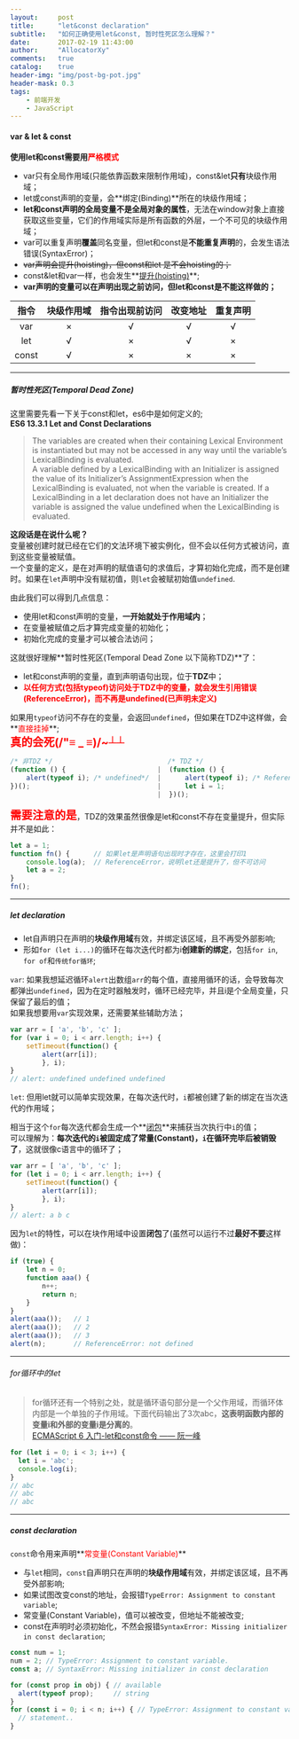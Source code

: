```yaml
---
layout:     post
title:      "let&const declaration"
subtitle:   "如何正确使用let&const, 暂时性死区怎么理解？"
date:       2017-02-19 11:43:00
author:     "AllocatorXy"
comments:   true
catalog:    true
header-img: "img/post-bg-pot.jpg"
header-mask: 0.3
tags:
    - 前端开发
    - JavaScript
---
```


#### var & let & const
**使用let和const需要用<font color="red">严格模式</font>**<br />

- var只有全局作用域(只能依靠函数来限制作用域)，const&let**只有**块级作用域；
- let或const声明的变量，会**绑定(Binding)**所在的块级作用域；
- **let和const声明的全局变量不是全局对象的属性**，无法在window对象上直接获取这些变量，它们的作用域实际是所有函数的外层，一个不可见的块级作用域；
- var可以重复声明**覆盖**同名变量，但let和const是**不能重复声明**的，会发生语法错误(SyntaxError)；
- ~~var声明会提升(hoisting)，但const和let 是不会hoisting的；~~
- const&let和var一样，也会发生**<a href="https://allocatorxy.github.io/2017/02/17/js-variable/" target="_blank">提升(hoisting)</a>**;
- **var声明的变量可以在声明出现之前访问，但let和const是不能这样做的；**

|  指令  |块级作用域|指令出现前访问|改变地址|重复声明|
| :----: | :------: |    :---:     | :----: |  :--:  |
|  var   |    ×     |      √       |    √   |    √   |
|  let   |    √     |      ×       |    √   |    ×   |
| const  |    √     |      ×       |    ×   |    ×   |

<hr />

##### 暂时性死区(Temporal Dead Zone)
这里需要先看一下关于const和let，es6中是如何定义的;<br />
**ES6 13.3.1 Let and Const Declarations**<br />
>The variables are created when their containing Lexical Environment is instantiated but may not be accessed in any way until the variable’s LexicalBinding is evaluated.<br />
>A variable defined by a LexicalBinding with an Initializer is assigned the value of its Initializer’s AssignmentExpression when the LexicalBinding is evaluated, not when the variable is created. If a LexicalBinding in a let declaration does not have an Initializer the variable is assigned the value undefined when the LexicalBinding is evaluated.<br />

**这段话是在说什么呢？**<br />
变量被创建时就已经在它们的文法环境下被实例化，但不会以任何方式被访问，直到这些变量被赋值。<br />
一个变量的定义，是在对声明的赋值语句的求值后，才算初始化完成，而不是创建时。如果在`let`声明中没有赋初值，则`let`会被赋初始值`undefined`.

由此我们可以得到几点信息：

- 使用let和const声明的变量，**一开始就处于作用域内**；
- 在变量被赋值之后才算完成变量的初始化；
- 初始化完成的变量才可以被合法访问；

这就很好理解**暂时性死区(Temporal Dead Zone 以下简称TDZ)**了：
- let和const声明的变量，直到声明语句出现，位于**TDZ**中；
- **<font color="red">以任何方式(包括typeof)访问处于TDZ中的变量，就会发生引用错误(ReferenceError)，而不再是undefined(已声明未定义)</font>**

如果用`typeof`访问不存在的变量，会返回`undefined`，但如果在TDZ中这样做，会**<font color="red">直接挂掉</font>**;<br />
**<font color="red" style="font-size: 20px;" >真的会死(/"≡ _ ≡)/~┴┴</font>**

```js
/* 非TDZ */                             /* TDZ */
(function () {                       |  (function () { 
    alert(typeof i); /* undefined*/  |      alert(typeof i); /* ReferenceError */
})();                                |      let i = 1;
                                     |  })();
```

**<font color="red" style="font-size: 20px;" >需要注意的是</font>**，TDZ的效果虽然很像是let和const不存在变量提升，但实际并不是如此：

```js
let a = 1;
function fn() {      // 如果let是声明语句出现时才存在，这里会打印1
    console.log(a);  // ReferenceError，说明let还是提升了，但不可访问
    let a = 2;
}
fn();
```
<hr />

##### let declaration
- let自声明只在声明的**块级作用域**有效，并绑定该区域，且不再受外部影响;
- 形如`for (let i...)`的循环在每次迭代时都为i**创建新的绑定**，包括`for in`, `for of`和`传统for循环`;

`var`: 如果我想延迟循环`alert`出数组`arr`的每个值，直接用循环的话，会导致每次都弹出`undefined`，因为在定时器触发时，循环已经完毕，并且i是个全局变量，只保留了最后的值；<br />
如果我想要用`var`实现效果，还需要某些辅助方法；

```js
var arr = [ 'a', 'b', 'c' ];
for (var i = 0; i < arr.length; i++) {
    setTimeout(function() {
        alert(arr[i]);
        }, i);
}
// alert: undefined undefined undefined
```

`let`: 但用let就可以简单实现效果，在每次迭代时，`i`都被创建了新的绑定在当次迭代的作用域；<br />

相当于这个`for`每次迭代都会生成一个**<a href="https://allocatorxy.github.io/2017/02/15/js-closure/" target="_blank">闭包</a>**来捕获当次执行中`i`的值；<br />
可以理解为：**每次迭代的`i`被固定成了常量(Constant)，`i`在循环完毕后被销毁了**，这就很像c语言中的循环了；

```js
var arr = [ 'a', 'b', 'c' ];
for (let i = 0; i < arr.length; i++) {
    setTimeout(function() {
        alert(arr[i]);
        }, i);
}
// alert: a b c
```

因为`let`的特性，可以在块作用域中设置**闭包**了(虽然可以运行不过**最好不要**这样做)：

```js
if (true) {
    let n = 0;
    function aaa() {
        n++;
        return n;
    }
}
alert(aaa());   // 1
alert(aaa());   // 2
alert(aaa());   // 3
alert(n);       // ReferenceError: not defined
```
<hr />

###### for循环中的let
>for循环还有一个特别之处，就是循环语句部分是一个父作用域，而循环体内部是一个单独的子作用域。下面代码输出了3次abc，**这表明函数内部的变量i和外部的变量i是分离的**。<br />
<a href="http://es6.ruanyifeng.com/#docs/let">ECMAScript 6 入门-let和const命令 —— 阮一峰</a>

```js
for (let i = 0; i < 3; i++) {
  let i = 'abc';
  console.log(i);
}
// abc
// abc
// abc
```
<hr />

##### const declaration
`const`命令用来声明**<font color="red">常变量(Constant Variable)</font>**<br />

- 与`let`相同，`const`自声明只在声明的**块级作用域**有效，并绑定该区域，且不再受外部影响;
- 如果试图改变const的地址，会报错`TypeError: Assignment to constant variable`;
- 常变量(Constant Variable)，值可以被改变，但地址不能被改变;
- const在声明时必须初始化，不然会报错`SyntaxError: Missing initializer in const declaration`;

```js
const num = 1;
num = 2; // TypeError: Assignment to constant variable.
const a; // SyntaxError: Missing initializer in const declaration

for (const prop in obj) { // available
  alert(typeof prop);     // string
}
for (const i = 0; i < n; i++) { // TypeError: Assignment to constant variable.
  // statement..
}
```
